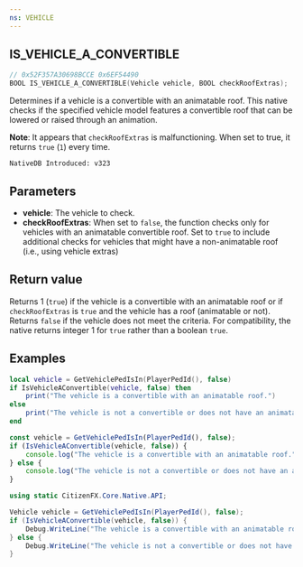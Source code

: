 ```yaml
---
ns: VEHICLE
---
```

## IS_VEHICLE_A_CONVERTIBLE

```c
// 0x52F357A30698BCCE 0x6EF54490
BOOL IS_VEHICLE_A_CONVERTIBLE(Vehicle vehicle, BOOL checkRoofExtras);
```

Determines if a vehicle is a convertible with an animatable roof. This native checks if the specified vehicle model features a convertible roof that can be lowered or raised through an animation.

**Note**: It appears that `checkRoofExtras` is malfunctioning. When set to true, it returns `true` (`1`) every time.

```
NativeDB Introduced: v323
```

## Parameters
* **vehicle**: The vehicle to check.
* **checkRoofExtras**: When set to `false`, the function checks only for vehicles with an animatable convertible roof. Set to `true` to include additional checks for vehicles that might have a non-animatable roof (i.e., using vehicle extras)

## Return value
Returns 1 (`true`) if the vehicle is a convertible with an animatable roof or if `checkRoofExtras` is `true` and the vehicle has a roof (animatable or not). Returns `false` if the vehicle does not meet the criteria. For compatibility, the native returns integer 1 for `true` rather than a boolean `true`.

## Examples
```lua
local vehicle = GetVehiclePedIsIn(PlayerPedId(), false)
if IsVehicleAConvertible(vehicle, false) then
    print("The vehicle is a convertible with an animatable roof.")
else
    print("The vehicle is not a convertible or does not have an animatable roof.")
end
```

```js
const vehicle = GetVehiclePedIsIn(PlayerPedId(), false);
if (IsVehicleAConvertible(vehicle, false)) {
    console.log("The vehicle is a convertible with an animatable roof.");
} else {
    console.log("The vehicle is not a convertible or does not have an animatable roof.");
}
```

```cs
using static CitizenFX.Core.Native.API;

Vehicle vehicle = GetVehiclePedIsIn(PlayerPedId(), false);
if (IsVehicleAConvertible(vehicle, false)) {
    Debug.WriteLine("The vehicle is a convertible with an animatable roof.");
} else {
    Debug.WriteLine("The vehicle is not a convertible or does not have an animatable roof.");
}
```
